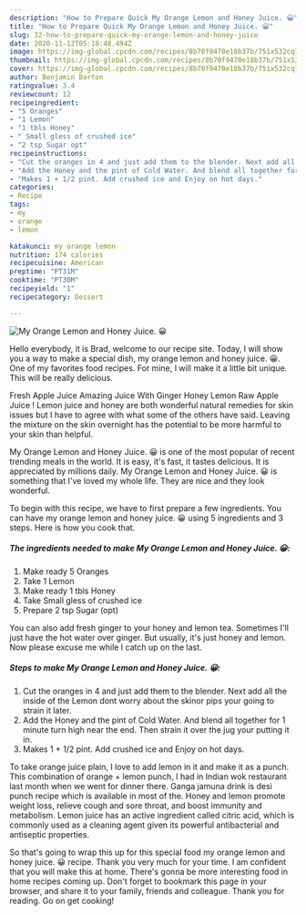 ```yaml
---
description: "How to Prepare Quick My Orange Lemon and Honey Juice. 😀"
title: "How to Prepare Quick My Orange Lemon and Honey Juice. 😀"
slug: 32-how-to-prepare-quick-my-orange-lemon-and-honey-juice
date: 2020-11-12T05:18:48.494Z
image: https://img-global.cpcdn.com/recipes/8b70f9470e18b37b/751x532cq70/my-orange-lemon-and-honey-juice-😀-recipe-main-photo.jpg
thumbnail: https://img-global.cpcdn.com/recipes/8b70f9470e18b37b/751x532cq70/my-orange-lemon-and-honey-juice-😀-recipe-main-photo.jpg
cover: https://img-global.cpcdn.com/recipes/8b70f9470e18b37b/751x532cq70/my-orange-lemon-and-honey-juice-😀-recipe-main-photo.jpg
author: Benjamin Barton
ratingvalue: 3.4
reviewcount: 12
recipeingredient:
- "5 Oranges"
- "1 Lemon"
- "1 tbls Honey"
- " Small gless of crushed ice"
- "2 tsp Sugar opt"
recipeinstructions:
- "Cut the oranges in 4 and just add them to the blender. Next add all the inside of the Lemon dont worry about the skinor pips your going to strain it later."
- "Add the Honey and the pint of Cold Water. And blend all together for 1 minute turn high near the end. Then strain it over the jug your putting it in."
- "Makes 1 + 1/2 pint. Add crushed ice and Enjoy on hot days."
categories:
- Recipe
tags:
- my
- orange
- lemon

katakunci: my orange lemon 
nutrition: 174 calories
recipecuisine: American
preptime: "PT31M"
cooktime: "PT30M"
recipeyield: "1"
recipecategory: Dessert

---
```



![My Orange Lemon and Honey Juice. 😀](https://img-global.cpcdn.com/recipes/8b70f9470e18b37b/751x532cq70/my-orange-lemon-and-honey-juice-😀-recipe-main-photo.jpg)

Hello everybody, it is Brad, welcome to our recipe site. Today, I will show you a way to make a special dish, my orange lemon and honey juice. 😀. One of my favorites food recipes. For mine, I will make it a little bit unique. This will be really delicious.

Fresh Apple Juice Amazing Juice With Ginger Honey Lemon Raw Apple Juice ! Lemon juice and honey are both wonderful natural remedies for skin issues but I have to agree with what some of the others have said. Leaving the mixture on the skin overnight has the potential to be more harmful to your skin than helpful.

My Orange Lemon and Honey Juice. 😀 is one of the most popular of recent trending meals in the world. It is easy, it's fast, it tastes delicious. It is appreciated by millions daily. My Orange Lemon and Honey Juice. 😀 is something that I've loved my whole life. They are nice and they look wonderful.


To begin with this recipe, we have to first prepare a few ingredients. You can have my orange lemon and honey juice. 😀 using 5 ingredients and 3 steps. Here is how you cook that.

<!--inarticleads1-->

##### The ingredients needed to make My Orange Lemon and Honey Juice. 😀:

1. Make ready 5 Oranges
1. Take 1 Lemon
1. Make ready 1 tbls Honey
1. Take  Small gless of crushed ice
1. Prepare 2 tsp Sugar (opt)


You can also add fresh ginger to your honey and lemon tea. Sometimes I&#39;ll just have the hot water over ginger. But usually, it&#39;s just honey and lemon. Now please excuse me while I catch up on the last. 

<!--inarticleads2-->

##### Steps to make My Orange Lemon and Honey Juice. 😀:

1. Cut the oranges in 4 and just add them to the blender. Next add all the inside of the Lemon dont worry about the skinor pips your going to strain it later.
1. Add the Honey and the pint of Cold Water. And blend all together for 1 minute turn high near the end. Then strain it over the jug your putting it in.
1. Makes 1 + 1/2 pint. Add crushed ice and Enjoy on hot days.


To take orange juice plain, I love to add lemon in it and make it as a punch. This combination of orange + lemon punch, I had in Indian wok restaurant last month when we went for dinner there. Ganga jamuna drink is desi punch recipe which is available in most of the. Honey and lemon promote weight loss, relieve cough and sore throat, and boost immunity and metabolism. Lemon juice has an active ingredient called citric acid, which is commonly used as a cleaning agent given its powerful antibacterial and antiseptic properties. 

So that's going to wrap this up for this special food my orange lemon and honey juice. 😀 recipe. Thank you very much for your time. I am confident that you will make this at home. There's gonna be more interesting food in home recipes coming up. Don't forget to bookmark this page in your browser, and share it to your family, friends and colleague. Thank you for reading. Go on get cooking!
